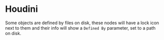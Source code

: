 # Houdini

Some objects are defined by files on disk, these nodes will have a lock icon next to them and their info will show a `Defined By` parameter, set to a path on disk.
